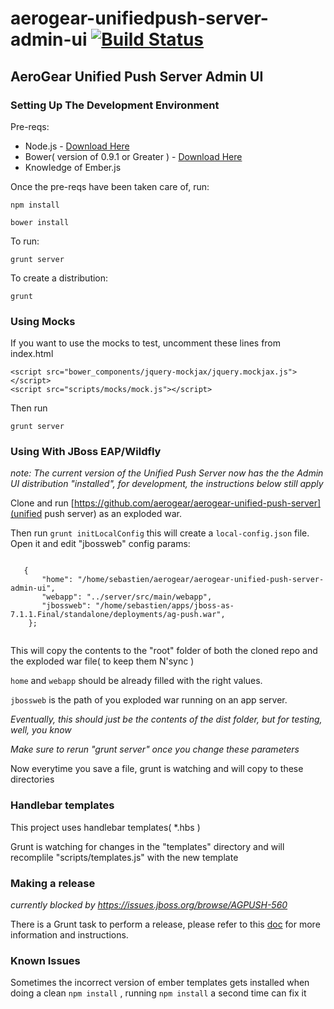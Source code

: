 # aerogear-unifiedpush-server-admin-ui [![Build Status](https://travis-ci.org/aerogear/aerogear-unifiedpush-server-admin-ui.png)](https://travis-ci.org/aerogear/aerogear-unifiedpush-server-admin-ui)

## AeroGear Unified Push Server Admin UI

### Setting Up The Development Environment

Pre-reqs:

* Node.js - [Download Here](http://nodejs.org/)
* Bower( version of 0.9.1 or Greater ) - [Download Here](http://bower.io/)
* Knowledge of Ember.js

Once the pre-reqs have been taken care of, run:

    npm install

    bower install

To run:

    grunt server

To create a distribution:

    grunt


### Using Mocks

If you want to use the mocks to test,  uncomment these lines from index.html

    <script src="bower_components/jquery-mockjax/jquery.mockjax.js"></script>
    <script src="scripts/mocks/mock.js"></script>

Then run

    grunt server


### Using With JBoss EAP/Wildfly

_note:  The current version of the Unified Push Server now has the the Admin UI distribution "installed",  for development, the instructions below still apply_

Clone and run [https://github.com/aerogear/aerogear-unified-push-server](unified push server) as an exploded war.

Then run ``` grunt initLocalConfig ``` this will create a ``` local-config.json ``` file. Open it and edit "jbossweb" config params:
```

   {
       "home": "/home/sebastien/aerogear/aerogear-unified-push-server-admin-ui",
       "webapp": "../server/src/main/webapp",
       "jbossweb": "/home/sebastien/apps/jboss-as-7.1.1.Final/standalone/deployments/ag-push.war",
    };


```

This will copy the contents to the "root" folder of both the cloned repo and the exploded war file( to keep them N'sync )

``` home ``` and ``` webapp ``` should be already filled with the right values.

``` jbossweb ``` is the path of you exploded war running on an app server.

_Eventually, this should just be the contents of the dist folder,   but for testing, well, you know_

_Make sure to rerun "grunt server" once you change these parameters_

Now everytime you save a file, grunt is watching and will copy to these directories

### Handlebar templates

This project uses handlebar templates( *.hbs )

Grunt is watching for changes in the "templates" directory and will recomplile "scripts/templates.js" with the new template

### Making a release

_currently blocked by https://issues.jboss.org/browse/AGPUSH-560_

There is a Grunt task to perform a release, please refer to this [doc](https://github.com/aerogear/collateral/wiki/UPS-Admin-Console-Process) for more information and instructions.

### Known Issues

Sometimes the incorrect version of ember templates gets installed when doing a clean `npm install` , running `npm install` a second time can fix it
